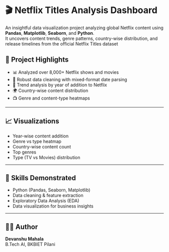 # 🎬 Netflix Titles Analysis Dashboard

An insightful data visualization project analyzing global Netflix content using **Pandas**, **Matplotlib**, **Seaborn**, and **Python**.  
It uncovers content trends, genre patterns, country-wise distribution, and release timelines from the official Netflix Titles dataset

## 🚀 Project Highlights

- 📊 Analyzed over 8,000+ Netflix shows and movies
- 🧹 Robust data cleaning with mixed-format date parsing
- 📅 Trend analysis by year of addition to Netflix
- 🌍 Country-wise content distribution
- 📺 Genre and content-type heatmaps


---

## 📈 Visualizations
- Year-wise content addition
- Genre vs type heatmap
- Country-wise content count
- Top genres
- Type (TV vs Movies) distribution

---

## 🧠 Skills Demonstrated
- Python (Pandas, Seaborn, Matplotlib)
- Data cleaning & feature extraction
- Exploratory Data Analysis (EDA)
- Data visualization for business insights

---

## 👨‍💻 Author
**Devanshu Mahala**  
B.Tech AI, BKBIET Pilani  



